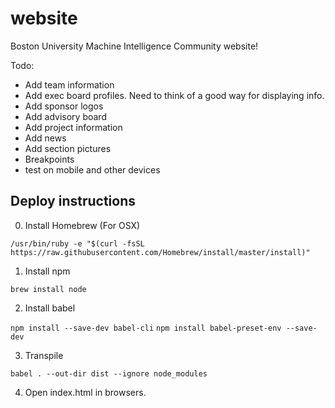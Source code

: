 # website
Boston University Machine Intelligence Community website!

Todo:
- Add team information
- Add exec board profiles. Need to think of a good way for displaying info.
- Add sponsor logos
- Add advisory board
- Add project information
- Add news
- Add section pictures
- Breakpoints
- test on mobile and other devices

## Deploy instructions

0. Install Homebrew (For OSX)

`/usr/bin/ruby -e "$(curl -fsSL https://raw.githubusercontent.com/Homebrew/install/master/install)"`

1. Install npm

`brew install node`

2. Install babel

`npm install --save-dev babel-cli`
`npm install babel-preset-env --save-dev`

3. Transpile

`babel . --out-dir dist --ignore node_modules`

4. Open index.html in browsers.
